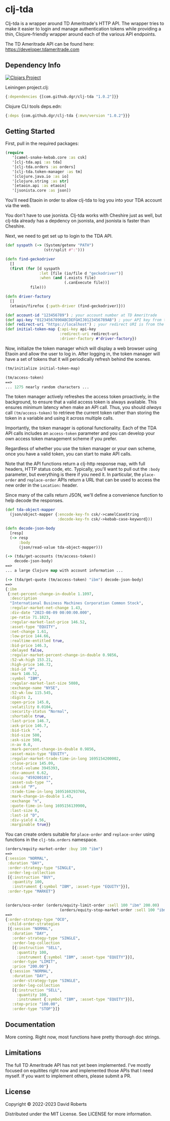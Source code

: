 # clj-tda

Clj-tda is a wrapper around TD Ameritrade's HTTP API. The wrapper
tries to make it easier to login and manage authentication tokens
while providing a thin, Clojure-friendly wrapper around each of the
various API endpoints.

The TD Ameritrade API can be found here: <https://developer.tdameritrade.com>

## Dependency Info

[![Clojars Project](https://img.shields.io/clojars/v/com.github.dgr/clj-tda.svg)](https://clojars.org/com.github.dgr/clj-tda)

Leiningen project.clj:

```clojure
{:dependencies {[com.github.dgr/clj-tda "1.0.2"]}}
```

Clojure CLI tools deps.edn:
```clojure
{:deps {com.github.dgr/clj-tda {:mvn/version "1.0.2"}}}
```

## Getting Started

First, pull in the required packages:

```clojure
(require
   '[camel-snake-kebab.core :as csk]
   '[clj-tda.api :as tda]
   '[clj-tda.orders :as orders]
   '[clj-tda.token-manager :as tm]
   '[clojure.java.io :as io]
   '[clojure.string :as str]
   '[etaoin.api :as etaoin]
   '[jsonista.core :as json])
```

You'll need Etaoin in order to allow clj-tda to log you into your TDA
account via the web.

You don't have to use jsonista. Clj-tda works with Cheshire just as
well, but clj-tda already has a depdency on jsonista, and jsonista is
faster than Cheshire.

Next, we need to get set up to login to the TDA API.

```clojure
(def syspath (-> (System/getenv "PATH")
                 (str/split #":")))

(defn find-geckodriver
  []
  (first (for [d syspath
               :let [file (io/file d "geckodriver")]
               :when (and (.exists file)
                          (.canExecute file))]
           file)))

(defn driver-factory
  []
  (etaoin/firefox {:path-driver (find-geckodriver)}))

(def account-id "123456789") ; your account number at TD Ameritrade
(def api-key "01234567890ABCDEFGHIJ0123456789AB") ; your API key from the TDA API portal
(def redirect-uri "https://localhost") ; your redirect URI is from the TDA API portal
(def initial-token-map {:api-key api-key
                        :redirect-uri redirect-uri
                        :driver-factory #'driver-factory})
```

Now, initialize the token manager which will display a web browser
using Etaoin and allow the user to log in. After logging in, the token
manager will have a set of tokens that it will periodically refresh
behind the scenes.

```clojure
(tm/initialize initial-token-map)

(tm/access-token)
==>
... 1275 nearly random characters ...
```

The token manager actively refreshes the access token proactively, in
the background, to ensure that a valid access token is always
available. This ensures minimum latency when make an API call. Thus,
you should _always_ call `(tm/access-token)` to retrieve the current
token rather than storing the token in a variable and using it across
multiple calls.

Importantly, the token manager is optional functionality. Each of the
TDA API calls includes an `access-token` parameter and you can develop
your own access token management scheme if you prefer.

Regardless of whether you use the token manager or your own scheme,
once you have a valid token, you can start to make API calls.

Note that the API functions return a clj-http response map, with full
headers, HTTP status code, etc. Typically, you'll want to pull out the
`:body` parameter, but everything is there if you need it. In
particular, the `place-order` and `replace-order` APIs return a URL
that can be used to access the new order in the `Location:` header.

Since many of the calls return JSON, we'll define a
convenience function to help decode the responses.

```clojure
(def tda-object-mapper
  (json/object-mapper {:encode-key-fn csk/->camelCaseString
                       :decode-key-fn csk/->kebab-case-keyword}))

(defn decode-json-body
  [resp]
  (-> resp
      :body
      (json/read-value tda-object-mapper)))

(-> (tda/get-accounts (tm/access-token))
    decode-json-body)
==>
... a large Clojure map with account information ...

(-> (tda/get-quote (tm/access-token) "ibm") decode-json-body)
==>
{:ibm
 {:net-percent-change-in-double 1.1097,
  :description
  "International Business Machines Corporation Common Stock",
  :regular-market-net-change 1.43,
  :div-date "2023-08-09 00:00:00.000",
  :pe-ratio 71.1823,
  :regular-market-last-price 146.52,
  :asset-type "EQUITY",
  :net-change 1.61,
  :low-price 144.66,
  :realtime-entitled true,
  :bid-price 146.3,
  :delayed false,
  :regular-market-percent-change-in-double 0.9856,
  :52-wk-high 153.21,
  :high-price 146.72,
  :bid-id "P",
  :mark 146.52,
  :symbol "IBM",
  :regular-market-last-size 5080,
  :exchange-name "NYSE",
  :52-wk-low 115.545,
  :digits 2,
  :open-price 145.0,
  :volatility 0.0104,
  :security-status "Normal",
  :shortable true,
  :last-price 146.7,
  :ask-price 146.7,
  :bid-tick " ",
  :bid-size 500,
  :ask-size 500,
  :n-av 0.0,
  :mark-percent-change-in-double 0.9856,
  :asset-main-type "EQUITY",
  :regular-market-trade-time-in-long 1695154200002,
  :close-price 145.09,
  :total-volume 3945393,
  :div-amount 6.62,
  :cusip "459200101",
  :asset-sub-type "",
  :ask-id "P",
  :trade-time-in-long 1695160293760,
  :mark-change-in-double 1.43,
  :exchange "n",
  :quote-time-in-long 1695156139900,
  :last-size 0,
  :last-id "D",
  :div-yield 4.56,
  :marginable true}}
```

You can create orders suitable for `place-order` and `replace-order` using functions in the `clj-tda.orders` namespace.

```clojure
(orders/equity-market-order :buy 100 "ibm")
==>
{:session "NORMAL",
 :duration "DAY",
 :order-strategy-type "SINGLE",
 :order-leg-collection
 [{:instruction "BUY",
   :quantity 100,
   :instrument {:symbol "IBM", :asset-type "EQUITY"}}],
 :order-type "MARKET"}
 

(orders/oco-order (orders/equity-limit-order :sell 100 "ibm" 200.00)
                        (orders/equity-stop-market-order :sell 100 "ibm" 100.00))
==>
{:order-strategy-type "OCO",
 :child-order-strategies
 [{:session "NORMAL",
   :duration "DAY",
   :order-strategy-type "SINGLE",
   :order-leg-collection
   [{:instruction "SELL",
     :quantity 100,
     :instrument {:symbol "IBM", :asset-type "EQUITY"}}],
   :order-type "LIMIT",
   :price "200.00"}
  {:session "NORMAL",
   :duration "DAY",
   :order-strategy-type "SINGLE",
   :order-leg-collection
   [{:instruction "SELL",
     :quantity 100,
     :instrument {:symbol "IBM", :asset-type "EQUITY"}}],
   :stop-price "100.00",
   :order-type "STOP"}]}
```

## Documentation

More coming. Right now, most functions have pretty thorough doc strings.


## Limitations

The full TD Ameritrade API has not yet been implemented. I've mostly
focused on equitites right now and implemented those APIs that I need
myself. If you want to implement others, please submit a PR.

## License

Copyright © 2022-2023 David Roberts

Distributed under the MIT License. See LICENSE for more information.
